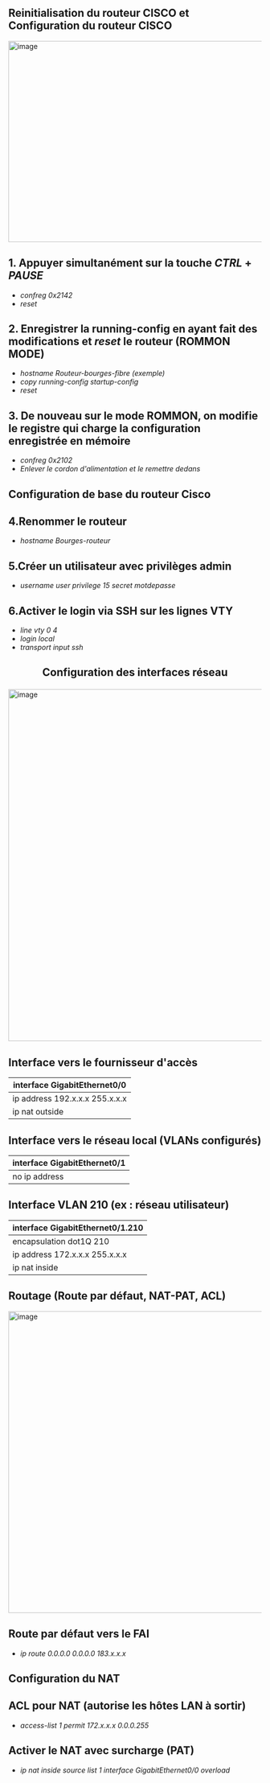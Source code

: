 ## Reinitialisation du routeur CISCO et Configuration du routeur CISCO
<img width="800" height="400" alt="image" src="https://github.com/user-attachments/assets/87d30af4-26a9-4365-9322-a27d3f34a118" />




## 1. Appuyer simultanément sur la touche *CTRL* + *PAUSE*
- *confreg 0x2142*
- *reset*

## 2. Enregistrer la running-config en ayant fait des modifications et *reset* le routeur (ROMMON MODE)
- *hostname Routeur-bourges-fibre (exemple)*
- *copy running-config startup-config*
- *reset*
  
## 3. De nouveau sur le mode ROMMON, on modifie le registre qui charge la configuration enregistrée en mémoire  
- *confreg 0x2102*
- *Enlever le cordon d'alimentation et le remettre dedans*  


## Configuration de base du routeur Cisco

## 4.Renommer le routeur
- *hostname Bourges-routeur*

## 5.Créer un utilisateur avec privilèges admin
- *username user privilege 15 secret motdepasse*

## 6.Activer le login via SSH sur les lignes VTY
- *line vty 0 4*
- *login local*
- *transport input ssh*

## <p align="center">Configuration des interfaces réseau</p>
<img width="900" height="700" alt="image" src="https://github.com/user-attachments/assets/0e3b59af-9c27-4530-a9e2-d913e3ee79c3" />

## Interface vers le fournisseur d'accès
| interface GigabitEthernet0/0|
| ------------ |
| ip address 192.x.x.x 255.x.x.x|
| ip nat outside  |

## Interface vers le réseau local (VLANs configurés)
| interface GigabitEthernet0/1|
| ------------ |
| no ip address|

## Interface VLAN 210 (ex : réseau utilisateur)
| interface GigabitEthernet0/1.210|
| ------------ |
| encapsulation dot1Q 210|
| ip address 172.x.x.x 255.x.x.x|
| ip nat inside |


## Routage (Route par défaut, NAT-PAT, ACL)
<img width="1100" height="600" alt="image" src="https://github.com/user-attachments/assets/16fe2fab-ca7d-40e1-a5d5-53327da81ae8" />


## Route par défaut vers le FAI
- *ip route 0.0.0.0 0.0.0.0 183.x.x.x*


## Configuration du NAT


## ACL pour NAT (autorise les hôtes LAN à sortir)
- *access-list 1 permit 172.x.x.x 0.0.0.255*

## Activer le NAT avec surcharge (PAT)
- *ip nat inside source list 1 interface GigabitEthernet0/0 overload*



